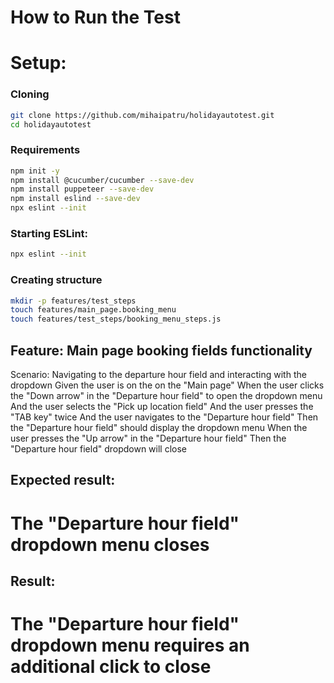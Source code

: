 # How to Run the Test

# Setup:
### Cloning
```bash
git clone https://github.com/mihaipatru/holidayautotest.git
cd holidayautotest
```
### Requirements
```bash
npm init -y
npm install @cucumber/cucumber --save-dev
npm install puppeteer --save-dev
npm install eslind --save-dev
npx eslint --init
```
### Starting ESLint:
```bash
npx eslint --init
```

### Creating structure
```bash
mkdir -p features/test_steps
touch features/main_page.booking_menu
touch features/test_steps/booking_menu_steps.js
```

## Feature: Main page booking fields functionality
Scenario: Navigating to the departure hour field and interacting with the dropdown
    Given the user is on the on the "Main page"
    When the user clicks the "Down arrow" in the "Departure hour field" to open the dropdown menu
    And the user selects the "Pick up location field"
    And the user presses the "TAB key" twice
    And the user navigates to the "Departure hour field"
    Then the "Departure hour field" should display the dropdown menu
    When the user presses the "Up arrow" in the "Departure hour field"
    Then the "Departure hour field" dropdown will close

## Expected result:
# The "Departure hour field" dropdown menu closes

## Result:
# The "Departure hour field" dropdown menu requires an additional click to close
